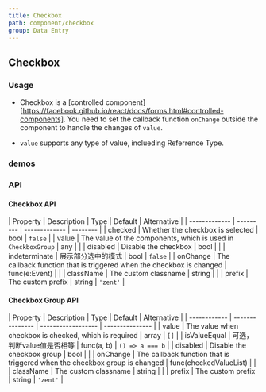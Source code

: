 ```yaml
---
title: Checkbox
path: component/checkbox
group: Data Entry
---
```


## Checkbox

### Usage

- Checkbox is a [controlled component][https://facebook.github.io/react/docs/forms.html#controlled-components]. You need to set the callback function `onChange` outside the component to handle the changes of `value`.

- `value` supports any type of value, inclueding Referrence Type.

### demos

### API

#### Checkbox API

| Property     |  Description  | Type     | Default  | Alternative |
| ------------- | --------- | ------------- | -------- |
| checked       | Whether the checkbox is selected  | bool | `false`  |
| value         | The value of the components, which is used in `CheckboxGroup` | any |  |
| disabled      | Disable the checkbox | bool          |          |
| indeterminate | 展示部分选中的模式 | bool          | `false`  |
| onChange      | The callback function that is triggered when the checkbox is changed   | func(e:Event) |          |
| className     | The custom classname   | string        |          |
| prefix        | The custom prefix     | string        | `'zent'` |

#### Checkbox Group API

| Property     |  Description  | Type     | Default  | Alternative |
| ------------ | --------------- | ------------------ | --------------- |
| value        | The value when checkbox is checked, which is required | array<any>  | `[]` |
| isValueEqual | 可选，判断value值是否相等 | func(a, b) | `() => a === b` |
| disabled     | Disable the checkbox group  | bool               |                 |
| onChange     | The callback function that is triggered when the checkbox group is changed | func(checkedValueList) |                 |
| className    | The custom classname  | string             |                 |
| prefix       | The custom prefix  | string             | `'zent'`        |

[controlled-components]: https://facebook.github.io/react/docs/forms.html#controlled-components

<style type="text/css">
	.zent-checkbox-doc-p {
		font-size: 12px;
		line-height: 2em;
	}
</style>
